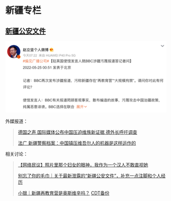 # 新疆专栏

## [新疆公安文件](https://www.xinjiangpolicefiles.org/)

![中国官方说法](中国官方说法.webp)

外媒报道：

>[德国之声 国际媒体公布中国压迫维族新证据 德外长呼吁调查](https://www.dw.com/zh/国际媒体公布中国压迫维族新证据-德外长呼吁调查/a-61917548)
>
>[法广 新疆警察档案：中国镇压维吾尔人的机器是这样运作的](https://www.rfi.fr/cn/专栏检索/法国世界报/20220524-新疆警察档案-中国镇压维吾尔人的机器是这样运作的)

相关讨论：

>[【网络民议】照片里那个妇女的眼神，我作为一个汉人不敢直视她](https://chinadigitaltimes.net/chinese/681963.html)
>
>[别忘了你的毛巾｜关于最新泄露的“新疆公安文件”，补充一点注脚和个人经历](https://chinadigitaltimes.net/chinese/681990.html)
>
>[小银｜新疆再教育营是奥斯维辛吗？](https://matters.news/@platero/13397-新疆再教育营是奥斯维辛吗-zdpuAyXUScAPknFKkJJivBRPC31KmexdNK5LYg81Hag3xpdt4) [CDT备份](https://chinadigitaltimes.net/chinese/682290.html)
